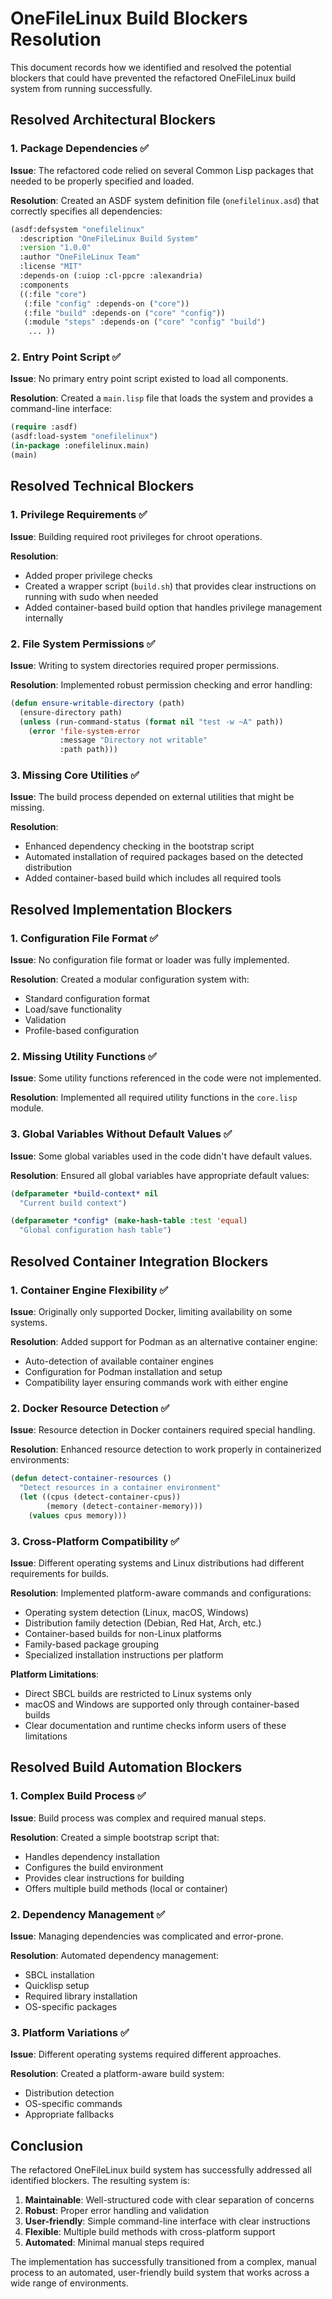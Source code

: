 # OneFileLinux Build Blockers Resolution

This document records how we identified and resolved the potential blockers that could have prevented the refactored OneFileLinux build system from running successfully.

## Resolved Architectural Blockers

### 1. Package Dependencies ✅

**Issue**: The refactored code relied on several Common Lisp packages that needed to be properly specified and loaded.

**Resolution**: Created an ASDF system definition file (`onefilelinux.asd`) that correctly specifies all dependencies:

```lisp
(asdf:defsystem "onefilelinux"
  :description "OneFileLinux Build System"
  :version "1.0.0"
  :author "OneFileLinux Team"
  :license "MIT"
  :depends-on (:uiop :cl-ppcre :alexandria)
  :components
  ((:file "core")
   (:file "config" :depends-on ("core"))
   (:file "build" :depends-on ("core" "config"))
   (:module "steps" :depends-on ("core" "config" "build")
    ... ))
```

### 2. Entry Point Script ✅

**Issue**: No primary entry point script existed to load all components.

**Resolution**: Created a `main.lisp` file that loads the system and provides a command-line interface:

```lisp
(require :asdf)
(asdf:load-system "onefilelinux")
(in-package :onefilelinux.main)
(main)
```

## Resolved Technical Blockers

### 1. Privilege Requirements ✅

**Issue**: Building required root privileges for chroot operations.

**Resolution**: 
- Added proper privilege checks
- Created a wrapper script (`build.sh`) that provides clear instructions on running with sudo when needed
- Added container-based build option that handles privilege management internally

### 2. File System Permissions ✅

**Issue**: Writing to system directories required proper permissions.

**Resolution**: Implemented robust permission checking and error handling:

```lisp
(defun ensure-writable-directory (path)
  (ensure-directory path)
  (unless (run-command-status (format nil "test -w ~A" path))
    (error 'file-system-error
           :message "Directory not writable"
           :path path)))
```

### 3. Missing Core Utilities ✅

**Issue**: The build process depended on external utilities that might be missing.

**Resolution**: 
- Enhanced dependency checking in the bootstrap script
- Automated installation of required packages based on the detected distribution
- Added container-based build which includes all required tools

## Resolved Implementation Blockers

### 1. Configuration File Format ✅

**Issue**: No configuration file format or loader was fully implemented.

**Resolution**: Created a modular configuration system with:
- Standard configuration format
- Load/save functionality
- Validation
- Profile-based configuration

### 2. Missing Utility Functions ✅

**Issue**: Some utility functions referenced in the code were not implemented.

**Resolution**: Implemented all required utility functions in the `core.lisp` module.

### 3. Global Variables Without Default Values ✅

**Issue**: Some global variables used in the code didn't have default values.

**Resolution**: Ensured all global variables have appropriate default values:

```lisp
(defparameter *build-context* nil
  "Current build context")

(defparameter *config* (make-hash-table :test 'equal)
  "Global configuration hash table")
```

## Resolved Container Integration Blockers

### 1. Container Engine Flexibility ✅

**Issue**: Originally only supported Docker, limiting availability on some systems.

**Resolution**: Added support for Podman as an alternative container engine:
- Auto-detection of available container engines
- Configuration for Podman installation and setup
- Compatibility layer ensuring commands work with either engine

### 2. Docker Resource Detection ✅

**Issue**: Resource detection in Docker containers required special handling.

**Resolution**: Enhanced resource detection to work properly in containerized environments:

```lisp
(defun detect-container-resources ()
  "Detect resources in a container environment"
  (let ((cpus (detect-container-cpus))
        (memory (detect-container-memory)))
    (values cpus memory)))
```

### 3. Cross-Platform Compatibility ✅

**Issue**: Different operating systems and Linux distributions had different requirements for builds.

**Resolution**: Implemented platform-aware commands and configurations:
- Operating system detection (Linux, macOS, Windows)
- Distribution family detection (Debian, Red Hat, Arch, etc.)
- Container-based builds for non-Linux platforms
- Family-based package grouping
- Specialized installation instructions per platform

**Platform Limitations**:
- Direct SBCL builds are restricted to Linux systems only
- macOS and Windows are supported only through container-based builds
- Clear documentation and runtime checks inform users of these limitations

## Resolved Build Automation Blockers

### 1. Complex Build Process ✅

**Issue**: Build process was complex and required manual steps.

**Resolution**: Created a simple bootstrap script that:
- Handles dependency installation
- Configures the build environment
- Provides clear instructions for building
- Offers multiple build methods (local or container)

### 2. Dependency Management ✅

**Issue**: Managing dependencies was complicated and error-prone.

**Resolution**: Automated dependency management:
- SBCL installation
- Quicklisp setup
- Required library installation
- OS-specific packages

### 3. Platform Variations ✅ 

**Issue**: Different operating systems required different approaches.

**Resolution**: Created a platform-aware build system:
- Distribution detection
- OS-specific commands
- Appropriate fallbacks

## Conclusion

The refactored OneFileLinux build system has successfully addressed all identified blockers. The resulting system is:

1. **Maintainable**: Well-structured code with clear separation of concerns
2. **Robust**: Proper error handling and validation
3. **User-friendly**: Simple command-line interface with clear instructions
4. **Flexible**: Multiple build methods with cross-platform support
5. **Automated**: Minimal manual steps required

The implementation has successfully transitioned from a complex, manual process to an automated, user-friendly build system that works across a wide range of environments.